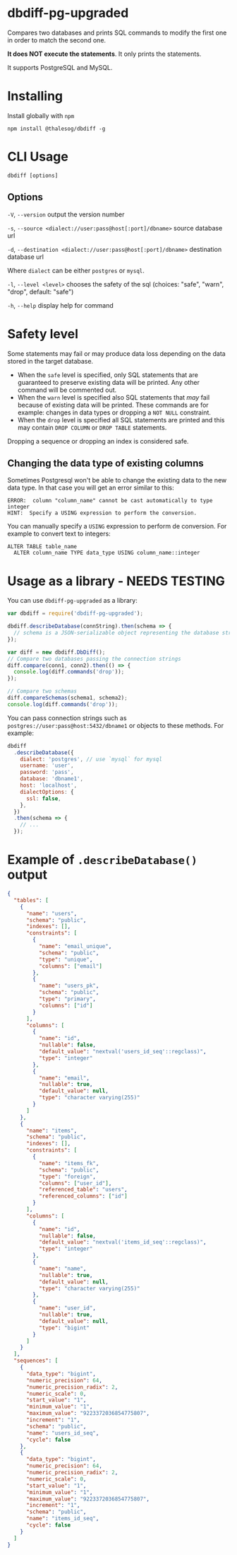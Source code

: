 # dbdiff-pg-upgraded

Compares two databases and prints SQL commands to modify the first one in order to match the second one.

**It does NOT execute the statements**. It only prints the statements.

It supports PostgreSQL and MySQL.

# Installing

Install globally with `npm`

```
npm install @thalesog/dbdiff -g
```

# CLI Usage

```
dbdiff [options]
```

## Options

`-V`, `--version` output the version number

`-s`, `--source <dialect://user:pass@host[:port]/dbname>` source database url

`-d`, `--destination <dialect://user:pass@host[:port]/dbname>` destination database url

Where `dialect` can be either `postgres` or `mysql`.

`-l`, `--level <level>` chooses the safety of the sql (choices: "safe", "warn", "drop",
default: "safe")

`-h`, `--help` display help for command

# Safety level

Some statements may fail or may produce data loss depending on the data stored in the target database.

- When the `safe` level is specified, only SQL statements that are guaranteed to preserve existing data will be printed. Any other command will be commented out.
- When the `warn` level is specified also SQL statements that _may_ fail because of existing data will be printed. These commands are for example: changes in data types or dropping a `NOT NULL` constraint.
- When the `drop` level is specified all SQL statements are printed and this may contain `DROP COLUMN` or `DROP TABLE` statements.

Dropping a sequence or dropping an index is considered safe.

## Changing the data type of existing columns

Sometimes Postgresql won't be able to change the existing data to the new data type. In that case you will get an error similar to this:

```
ERROR:  column "column_name" cannot be cast automatically to type integer
HINT:  Specify a USING expression to perform the conversion.
```

You can manually specify a `USING` expression to perform de conversion. For example to convert text to integers:

```
ALTER TABLE table_name
  ALTER column_name TYPE data_type USING column_name::integer
```

# Usage as a library - NEEDS TESTING

You can use `dbdiff-pg-upgraded` as a library:

```javascript
var dbdiff = require('dbdiff-pg-upgraded');

dbdiff.describeDatabase(connString).then(schema => {
  // schema is a JSON-serializable object representing the database structure
});

var diff = new dbdiff.DbDiff();
// Compare two databases passing the connection strings
diff.compare(conn1, conn2).then(() => {
  console.log(diff.commands('drop'));
});

// Compare two schemas
diff.compareSchemas(schema1, schema2);
console.log(diff.commands('drop'));
```

You can pass connection strings such as `postgres://user:pass@host:5432/dbname1` or objects to these methods. For example:

```javascript
dbdiff
  .describeDatabase({
    dialect: 'postgres', // use `mysql` for mysql
    username: 'user',
    password: 'pass',
    database: 'dbname1',
    host: 'localhost',
    dialectOptions: {
      ssl: false,
    },
  })
  .then(schema => {
    // ...
  });
```

# Example of `.describeDatabase()` output

```json
{
  "tables": [
    {
      "name": "users",
      "schema": "public",
      "indexes": [],
      "constraints": [
        {
          "name": "email_unique",
          "schema": "public",
          "type": "unique",
          "columns": ["email"]
        },
        {
          "name": "users_pk",
          "schema": "public",
          "type": "primary",
          "columns": ["id"]
        }
      ],
      "columns": [
        {
          "name": "id",
          "nullable": false,
          "default_value": "nextval('users_id_seq'::regclass)",
          "type": "integer"
        },
        {
          "name": "email",
          "nullable": true,
          "default_value": null,
          "type": "character varying(255)"
        }
      ]
    },
    {
      "name": "items",
      "schema": "public",
      "indexes": [],
      "constraints": [
        {
          "name": "items_fk",
          "schema": "public",
          "type": "foreign",
          "columns": ["user_id"],
          "referenced_table": "users",
          "referenced_columns": ["id"]
        }
      ],
      "columns": [
        {
          "name": "id",
          "nullable": false,
          "default_value": "nextval('items_id_seq'::regclass)",
          "type": "integer"
        },
        {
          "name": "name",
          "nullable": true,
          "default_value": null,
          "type": "character varying(255)"
        },
        {
          "name": "user_id",
          "nullable": true,
          "default_value": null,
          "type": "bigint"
        }
      ]
    }
  ],
  "sequences": [
    {
      "data_type": "bigint",
      "numeric_precision": 64,
      "numeric_precision_radix": 2,
      "numeric_scale": 0,
      "start_value": "1",
      "minimum_value": "1",
      "maximum_value": "9223372036854775807",
      "increment": "1",
      "schema": "public",
      "name": "users_id_seq",
      "cycle": false
    },
    {
      "data_type": "bigint",
      "numeric_precision": 64,
      "numeric_precision_radix": 2,
      "numeric_scale": 0,
      "start_value": "1",
      "minimum_value": "1",
      "maximum_value": "9223372036854775807",
      "increment": "1",
      "schema": "public",
      "name": "items_id_seq",
      "cycle": false
    }
  ]
}
```

